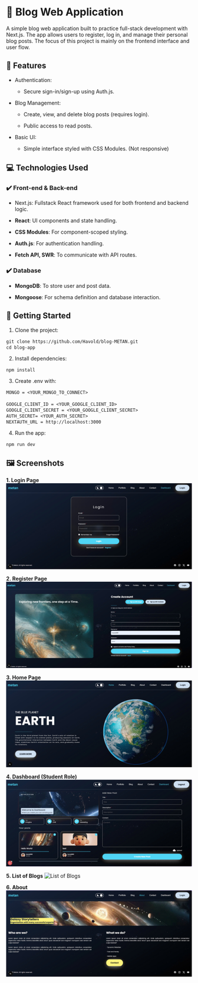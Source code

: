 # 📝 Blog Web Application
A simple blog web application built to practice full-stack development with Next.js. The app allows users to register, log in, and manage their personal blog posts. The focus of this project is mainly on the frontend interface and user flow.

## 🌟 Features
- Authentication:

  + Secure sign-in/sign-up using Auth.js.

- Blog Management:

  + Create, view, and delete blog posts (requires login).

  + Public access to read posts.

- Basic UI:

  + Simple interface styled with CSS Modules. (Not responsive)

## 💻 Technologies Used
### ✔️ Front-end & Back-end
- Next.js: Fullstack React framework used for both frontend and backend logic.

- __React__: UI components and state handling.

- __CSS Modules__: For component-scoped styling.

- __Auth.js__: For authentication handling.

- __Fetch API, SWR__: To communicate with API routes.

### ✔️ Database
- __MongoDB__: To store user and post data.

- __Mongoose__: For schema definition and database interaction.

## 🚀 Getting Started
1. Clone the project:
```
git clone https://github.com/Havold/blog-METAN.git
cd blog-app
```
2. Install dependencies:
```
npm install
```
3. Create .env with:
```
MONGO = <YOUR_MONGO_TO_CONNECT>

GOOGLE_CLIENT_ID = <YOUR_GOOGLE_CLIENT_ID>
GOOGLE_CLIENT_SECRET = <YOUR_GOOGLE_CLIENT_SECRET>
AUTH_SECRET= <YOUR_AUTH_SECRET>
NEXTAUTH_URL = http://localhost:3000
```
4. Run the app:
```
npm run dev
```
## 🖼️ Screenshots
__1. Login Page__
![Login Page](./public/assets/login_page.jpg)

__2. Register Page__
![Register Page](./public/assets/register_page.jpg)

__3. Home Page__
![Home Page](./public/assets/home_page.jpg)

__4. Dashboard (Student Role)__
![Dashboard](./public/assets/dashboard.jpg)

__5. List of Blogs__
![List of Blogs](./public/assets/listOfBlogs.jpg)

__6. About__
![About](./public/assets/about.jpg)
